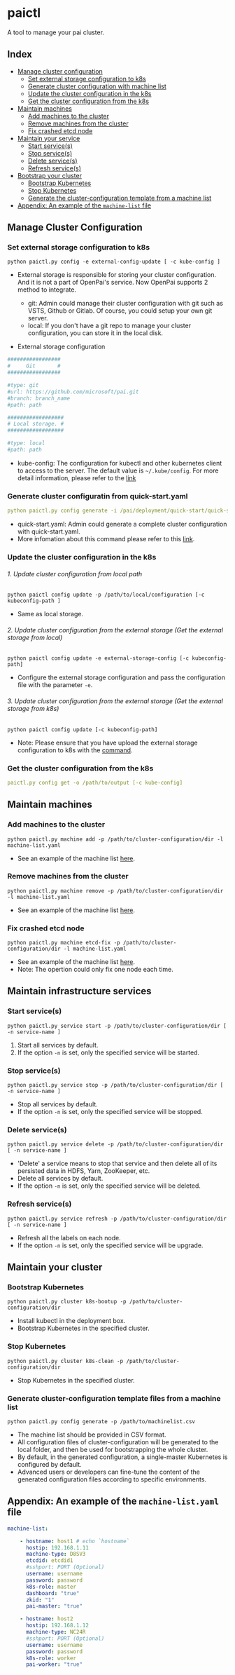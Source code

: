 # paictl

A tool to manage your pai cluster.

## Index
- [Manage cluster configuration](#Config)
    - [Set external storage configuration to k8s](#External_Set)
    - [Generate cluster configuration with machine list](#Config_Generate)
    - [Update the cluster configuration in the k8s](#Config_Update)
    - [Get the cluster configuration from the k8s](#Config_Get)
- [ Maintain machines ](#Machine)
    - [ Add machines to the cluster ](#Machine_Add)
    - [ Remove machines from the cluster ](#Machine_Remove)
    - [ Fix crashed etcd node](#etcd_fix)
- [ Maintain your service ](#Service)
    - [ Start service(s) ](#Service_Start)
    - [ Stop service(s) ](#Service_Stop)
    - [ Delete service(s) ](#Service_Delete)
    - [ Refresh service(s) ](#Service_Refresh)
- [ Bootstrap your cluster ](#Cluster)
    - [ Bootstrap Kubernetes ](#Cluster_K8s_Boot)
    - [ Stop Kubernetes ](#Cluster_K8s_Stop)
    - [ Generate the cluster-configuration template from a machine list ](#Cluster_Conf_Generate)
- [ Appendix: An example of the `machine-list` file ](#Machine_Nodelist_Example)



## Manage Cluster Configuration <a name="Config"></a>


### Set external storage configuration to k8s <a name="External_Set"></a>

```
python paictl.py config -e external-config-update [ -c kube-config ] 
```

- External storage is responsible for storing your cluster configuration. And it is not a part of OpenPai's service. Now OpenPai supports 2 method to integrate.
    - git: Admin could manage their cluster configuration with git such as VSTS, Github or Gitlab. Of course, you could setup your own git server.  
    - local: If you don't have a git repo to manage your cluster configuration, you can store it in the local disk. 

- External storage configuration
```yaml
#################
#     Git       #
#################

#type: git
#url: https://github.com/microsoft/pai.git
#branch: branch_name
#path: path
```    
```yaml
##################
# Local storage. #
##################

#type: local
#path: path
```

- kube-config: The configuration for kubectl and other kubernetes client to access to the server. The default value is ```~/.kube/config```. For more detail information, please refer to the [link](https://kubernetes.io/docs/concepts/configuration/organize-cluster-access-kubeconfig/#the-kubeconfig-environment-variable)

### Generate cluster configuratin from quick-start.yaml
```yaml
python paictl.py config generate -i /pai/deployment/quick-start/quick-start/quick-start.yaml -o ~/pai-config -f
```
- quick-start.yaml: Admin could generate a complete cluster configuration with quick-start.yaml.
- More infomation about this command please refer to this [link](../pai-management/doc/cluster-bootup.md#c-step-1). 

### Update the cluster configuration in the k8s

###### 1. Update cluster configuration from local path

```
python paictl config update -p /path/to/local/configuration [-c kubeconfig-path ]
```
- Same as local storage.
###### 2. Update cluster configuration from the external storage (Get the external storage from local)
```
python paictl config update -e external-storage-config [-c kubeconfig-path]
```
- Configure the external storage configuration and pass the configuration file with the parameter ```-e```.

###### 3. Update cluster configuration from the external storage (Get the external storage from k8s)
```
python paictl config update [-c kubeconfig-path]
```
- Note: Please ensure that you have upload the external storage configuration to k8s with the [command](#External_Set).


### Get the cluster configuration from the k8s
```yaml
paictl.py config get -o /path/to/output [-c kube-config]
```

## Maintain machines <a name="Machine"></a>


### Add machines to the cluster <a name="Machine_Add"></a>

```
python paictl.py machine add -p /path/to/cluster-configuration/dir -l machine-list.yaml
```

- See an example of the machine list [here](#Machine_Nodelist_Example).

### Remove machines from the cluster <a name="Machine_Remove"></a>

```
python paictl.py machine remove -p /path/to/cluster-configuration/dir -l machine-list.yaml
```

- See an example of the machine list [here](#Machine_Nodelist_Example).


### Fix crashed etcd node <a name="etcd_fix"></a>


```
python paictl.py machine etcd-fix -p /path/to/cluster-configuration/dir -l machine-list.yaml
```

- See an example of the machine list [here](#Machine_Nodelist_Example).
- Note: The opertion could only fix one node each time.


## Maintain infrastructure services <a name="Service"></a>

### Start service(s) <a name="Service_Start"></a>

```
python paictl.py service start -p /path/to/cluster-configuration/dir [ -n service-name ]
```

1) Start all services by default.
2) If the option `-n` is set, only the specified service will be started.

### Stop service(s) <a name="Service_Stop"></a>

```
python paictl.py service stop -p /path/to/cluster-configuration/dir [ -n service-name ]
```

- Stop all services by default.
- If the option `-n` is set, only the specified service will be stopped.

### Delete service(s) <a name="Service_Delete"></a>

```
python paictl.py service delete -p /path/to/cluster-configuration/dir [ -n service-name ]
```

- 'Delete' a service means to stop that service and then delete all of its persisted data in HDFS, Yarn, ZooKeeper, etc.
- Delete all services by default.
- If the option `-n` is set, only the specified service will be deleted.

### Refresh service(s) <a name="Service_Refresh"></a>

```
python paictl.py service refresh -p /path/to/cluster-configuration/dir [ -n service-name ]
```

- Refresh all the labels on each node.
- If the option `-n` is set, only the specified service will be upgrade.


## Maintain your cluster <a name="Cluster"></a>

### Bootstrap Kubernetes <a name="Cluster_K8s_Boot"></a>

```
python paictl.py cluster k8s-bootup -p /path/to/cluster-configuration/dir
```

- Install kubectl in the deployment box.
- Bootstrap Kubernetes in the specified cluster.

### Stop Kubernetes <a name="Cluster_K8s_Stop"></a>

```
python paictl.py cluster k8s-clean -p /path/to/cluster-configuration/dir
```

- Stop Kubernetes in the specified cluster.

### Generate cluster-configuration template files from a machine list <a name="Cluster_Conf_Generate"></a>

```
python paictl.py config generate -p /path/to/machinelist.csv
```

- The machine list should be provided in CSV format.
- All configuration files of cluster-configuration will be generated to the local folder, and then be used for bootstrapping the whole cluster.
- By default, in the generated configuration, a single-master Kubernetes is configured by default.
- Advanced users or developers can fine-tune the content of the generated configuration files according to specific environments.

## Appendix: An example of the `machine-list.yaml` file <a name="Machine_Nodelist_Example"></a>

```yaml
machine-list:

    - hostname: host1 # echo `hostname`
      hostip: 192.168.1.11
      machine-type: D8SV3
      etcdid: etcdid1
      #sshport: PORT (Optional)
      username: username
      password: password
      k8s-role: master
      dashboard: "true"
      zkid: "1"
      pai-master: "true"

    - hostname: host2
      hostip: 192.168.1.12
      machine-type: NC24R
      #sshport: PORT (Optional)
      username: username
      password: password
      k8s-role: worker
      pai-worker: "true"
```
